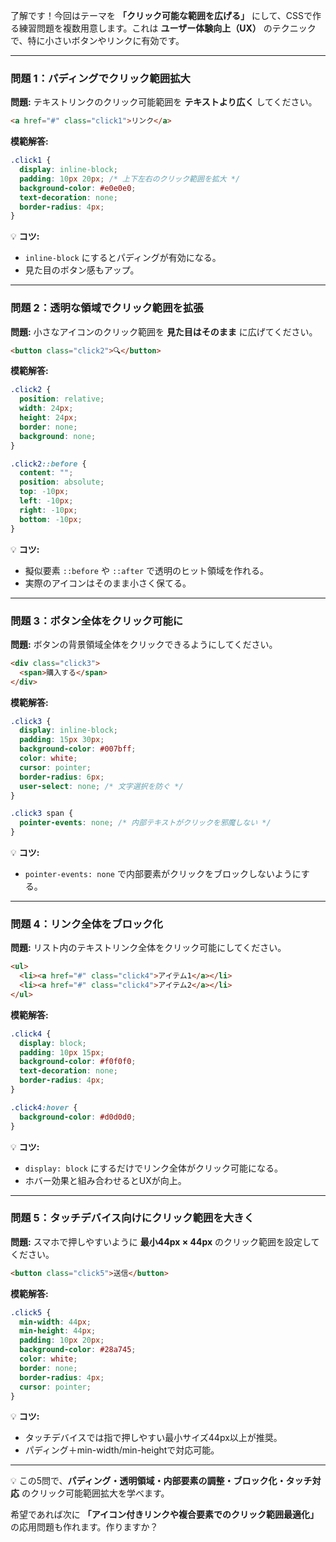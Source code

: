了解です！今回はテーマを **「クリック可能な範囲を広げる」** にして、CSSで作る練習問題を複数用意します。これは **ユーザー体験向上（UX）** のテクニックで、特に小さいボタンやリンクに有効です。

---

### 問題 1：パディングでクリック範囲拡大

**問題:**
テキストリンクのクリック可能範囲を **テキストより広く** してください。

```html
<a href="#" class="click1">リンク</a>
```

**模範解答:**

```css
.click1 {
  display: inline-block;
  padding: 10px 20px; /* 上下左右のクリック範囲を拡大 */
  background-color: #e0e0e0;
  text-decoration: none;
  border-radius: 4px;
}
```

💡 **コツ:**

* `inline-block` にするとパディングが有効になる。
* 見た目のボタン感もアップ。

---

### 問題 2：透明な領域でクリック範囲を拡張

**問題:**
小さなアイコンのクリック範囲を **見た目はそのまま** に広げてください。

```html
<button class="click2">🔍</button>
```

**模範解答:**

```css
.click2 {
  position: relative;
  width: 24px;
  height: 24px;
  border: none;
  background: none;
}

.click2::before {
  content: "";
  position: absolute;
  top: -10px;
  left: -10px;
  right: -10px;
  bottom: -10px;
}
```

💡 **コツ:**

* 擬似要素 `::before` や `::after` で透明のヒット領域を作れる。
* 実際のアイコンはそのまま小さく保てる。

---

### 問題 3：ボタン全体をクリック可能に

**問題:**
ボタンの背景領域全体をクリックできるようにしてください。

```html
<div class="click3">
  <span>購入する</span>
</div>
```

**模範解答:**

```css
.click3 {
  display: inline-block;
  padding: 15px 30px;
  background-color: #007bff;
  color: white;
  cursor: pointer;
  border-radius: 6px;
  user-select: none; /* 文字選択を防ぐ */
}

.click3 span {
  pointer-events: none; /* 内部テキストがクリックを邪魔しない */
}
```

💡 **コツ:**

* `pointer-events: none` で内部要素がクリックをブロックしないようにする。

---

### 問題 4：リンク全体をブロック化

**問題:**
リスト内のテキストリンク全体をクリック可能にしてください。

```html
<ul>
  <li><a href="#" class="click4">アイテム1</a></li>
  <li><a href="#" class="click4">アイテム2</a></li>
</ul>
```

**模範解答:**

```css
.click4 {
  display: block;
  padding: 10px 15px;
  background-color: #f0f0f0;
  text-decoration: none;
  border-radius: 4px;
}

.click4:hover {
  background-color: #d0d0d0;
}
```

💡 **コツ:**

* `display: block` にするだけでリンク全体がクリック可能になる。
* ホバー効果と組み合わせるとUXが向上。

---

### 問題 5：タッチデバイス向けにクリック範囲を大きく

**問題:**
スマホで押しやすいように **最小44px × 44px** のクリック範囲を設定してください。

```html
<button class="click5">送信</button>
```

**模範解答:**

```css
.click5 {
  min-width: 44px;
  min-height: 44px;
  padding: 10px 20px;
  background-color: #28a745;
  color: white;
  border: none;
  border-radius: 4px;
  cursor: pointer;
}
```

💡 **コツ:**

* タッチデバイスでは指で押しやすい最小サイズ44px以上が推奨。
* パディング＋min-width/min-heightで対応可能。

---

💡 この5問で、**パディング・透明領域・内部要素の調整・ブロック化・タッチ対応** のクリック可能範囲拡大を学べます。

希望であれば次に **「アイコン付きリンクや複合要素でのクリック範囲最適化」** の応用問題も作れます。作りますか？
